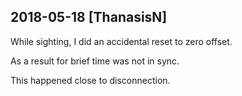 
## 2018-05-18 [ThanasisN]

[//]: # (Keywords: #data_corruption_certain)

While sighting, I did an accidental reset to zero offset.

As a result for brief time was not in sync.

This happened close to disconnection.


